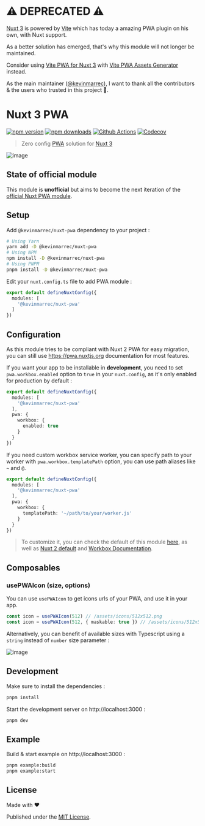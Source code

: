 # ⚠️ DEPRECATED ⚠️

[Nuxt 3](https://nuxt.com/) is powered by [Vite](https://vitejs.dev/) which has today a amazing PWA plugin on his own, with Nuxt support.

As a better solution has emerged, that's why this module will not longer be maintained.

Consider using [Vite PWA for Nuxt 3](https://vite-pwa-org.netlify.app/) with [Vite PWA Assets Generator](https://vite-pwa-org.netlify.app/assets-generator/) instead.

As the main maintainer ([@kevinmarrec](https://github.com/kevinmarrec)), I want to thank all the contributors & the users who trusted in this project 🙏.

# Nuxt 3 PWA

[![npm version][npm-version-src]][npm-version-href]
[![npm downloads][npm-downloads-src]][npm-downloads-href]
[![Github Actions][github-actions-src]][github-actions-href]
[![Codecov][codecov-src]][codecov-href]

> Zero config [PWA](https://web.dev/progressive-web-apps) solution for [Nuxt 3](https://v3.nuxtjs.org)

![image](https://user-images.githubusercontent.com/25272043/171139116-b0137f28-f29d-429d-a778-9e8bbe530331.png)

## State of official module

This module is **unofficial** but aims to become the next iteration of the [official Nuxt PWA module](https://github.com/nuxt-community/pwa-module).

## Setup

Add `@kevinmarrec/nuxt-pwa` dependency to your project :

```sh
# Using Yarn
yarn add -D @kevinmarrec/nuxt-pwa
# Using NPM
npm install -D @kevinmarrec/nuxt-pwa
# Using PNPM
pnpm install -D @kevinmarrec/nuxt-pwa
```

Edit your `nuxt.config.ts` file to add PWA module :

```ts
export default defineNuxtConfig({
  modules: [
    '@kevinmarrec/nuxt-pwa'
  ]
})
```

## Configuration

As this module tries to be compliant with Nuxt 2 PWA for easy migration, you can still use https://pwa.nuxtjs.org documentation for most features.

If you want your app to be installable in **development**, you need to set `pwa.workbox.enabled` option to `true` in your `nuxt.config`, as it's only enabled for production by default :

```ts
export default defineNuxtConfig({
  modules: [
    '@kevinmarrec/nuxt-pwa'
  ],
  pwa: {
    workbox: {
      enabled: true
    }
  }
})
```

If you need custom workbox service worker, you can specify path to your worker with `pwa.workbox.templatePath` option, you can use path aliases like `~` and `@`.

```ts
export default defineNuxtConfig({
  modules: [
    '@kevinmarrec/nuxt-pwa'
  ],
  pwa: {
    workbox: {
      templatePath: '~/path/to/your/worker.js'
    }
  }
})
```

> To customize it, you can check the default of this module [here](https://github.com/kevinmarrec/nuxt-pwa-module/blob/main/templates/workbox/sw.js), as well as [Nuxt 2 default](https://github.com/nuxt-community/pwa-module/blob/main/templates/workbox/sw.js) and [Workbox Documentation](https://developer.chrome.com/docs/workbox).

## Composables

### usePWAIcon (size, options)

You can use `usePWAIcon` to get icons urls of your PWA, and use it in your app.

```ts
const icon = usePWAIcon(512) // /assets/icons/512x512.png
const icon = usePWAIcon(512, { maskable: true }) // /assets/icons/512x512.maskable.png
```

Alternatively, you can benefit of available sizes with Typescript using a `string` instead of `number` size parameter :

![image](https://user-images.githubusercontent.com/25272043/193407772-2326170d-86cc-4246-ae8c-cb711b4d8aa9.png)

## Development

Make sure to install the dependencies :

```sh
pnpm install
```

Start the development server on http://localhost:3000 :

```sh
pnpm dev
```

## Example

Build & start example on http://localhost:3000 :

```sh
pnpm example:build
pnpm example:start
```

## License

Made with ❤️

Published under the [MIT License](./LICENSE).

<!-- Badges -->

[npm-version-src]: https://img.shields.io/npm/v/@kevinmarrec/nuxt-pwa?style=flat-square
[npm-version-href]: https://npmjs.com/package/@kevinmarrec/nuxt-pwa
[npm-downloads-src]: https://img.shields.io/npm/dm/@kevinmarrec/nuxt-pwa?style=flat-square
[npm-downloads-href]: https://npmjs.com/package/@kevinmarrec/nuxt-pwa
[github-actions-src]: https://img.shields.io/github/actions/workflow/status/kevinmarrec/nuxt-pwa-module/ci.yml?style=flat-square
[github-actions-href]: https://github.com/kevinmarrec/nuxt-pwa-module/actions/workflows/ci.yml
[codecov-src]: https://img.shields.io/codecov/c/gh/kevinmarrec/nuxt-pwa-module/main?style=flat-square
[codecov-href]: https://codecov.io/gh/kevinmarrec/nuxt-pwa-module

